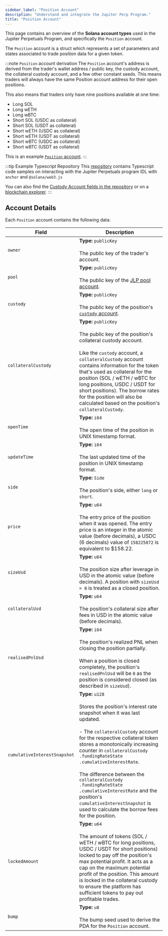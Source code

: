 ```yaml
---
sidebar_label: "Position Account"
description: "Understand and integrate the Jupiter Perp Program."
title: "Position Account"
---
```


<head>
    <title>Position Account</title>
    <meta name="twitter:card" content="summary" />
</head>

This page contains an overview of the **Solana account types** used in the Jupiter Perpetuals Program, and specifically the `Position` account.

The `Position` account is a struct which represents a set of parameters and states associated to trade position data for a given token.

:::note `Position` account derivation
The `Position` account's address is derived from the trader's wallet address / public key, the custody account, the collateral custody account, and a few other constant seeds. This means traders will always have the same Position account address for their open positions.

This also means that traders only have nine positions available at one time:

- Long SOL
- Long wETH
- Long wBTC
- Short SOL (USDC as collateral)
- Short SOL (USDT as collateral)
- Short wETH (USDC as collateral)
- Short wETH (USDT as collateral)
- Short wBTC (USDC as collateral)
- Short wBTC (USDT as collateral)

This is an example [`Position` account](https://solscan.io/account/FBLzd5VM67MEKkoWerXu7Nu1ksbLXQvJDx63y5aeLEvt).
:::

:::tip Example Typescript Repository
This [repository](https://github.com/julianfssen/jupiter-perps-anchor-idl-parsing) contains Typescript code samples on interacting with the Jupiter Perpetuals program IDL with `anchor` and `@solana/web3.js`

You can also find the [Custody Account fields in the repository](https://github.com/julianfssen/jupiter-perps-anchor-idl-parsing/blob/1a0b5dc71081958895691047a9aa8ba51d2a8765/src/idl/jupiter-perpetuals-idl.ts#L2699) or on a [blockchain explorer](https://solscan.io/account/PERPHjGBqRHArX4DySjwM6UJHiR3sWAatqfdBS2qQJu#anchorProgramIdl).
:::

## Account Details

Each `Position` account contains the following data:

| Field | Description |
| --- | --- |
| `owner`                       | **Type:** `publicKey`<br /><br />The public key of the trader's account. |
| `pool`                        | **Type:** `publicKey`<br /><br />The public key of the [JLP pool account](./pool-account). |
| `custody`                     | **Type:** `publicKey`<br /><br />The public key of the position's [`custody` account](./custody-account). |
| `collateralCustody`           | **Type:** `publicKey`<br /><br />The public key of the position's collateral custody account.<br /><br />Like the `custody` account, a `collateralCustody` account contains information for the token that's used as collateral for the position (SOL / wETH / wBTC for long positions, USDC / USDT for short positions). The borrow rates for the position will also be calculated based on the position's `collateralCustody`. |
| `openTime`                    | **Type:** `i64`<br /><br />The open time of the position in UNIX timestamp format. |
| `updateTime`                  | **Type:** `i64`<br /><br />The last updated time of the position in UNIX timestamp format. |
| `side`                        | **Type:** `Side`<br /><br />The position's side, either `long` or `short`. |
| `price`                       | **Type:** `u64`<br /><br />The entry price of the position when it was opened. The entry price is an integer in the atomic value (before decimals), a USDC (6 decimals) value of `158225872` is equivalent to $158.22. |
| `sizeUsd`                     | **Type:** `u64`<br /><br />The position size after leverage in USD in the atomic value (before decimals). A position with `sizeUsd = 0` is treated as a closed position. |
| `collateralUsd`               | **Type:** `u64`<br /><br />The position's collateral size after fees in USD in the atomic value (before decimals). |
| `realisedPnlUsd`              | **Type:** `i64`<br /><br />The position's realized PNL when closing the position partially.<br /><br />When a position is closed completely, the position's `realisedPnlUsd` will be `0` as the position is considered closed (as described in `sizeUsd`). |
| `cumulativeInterestSnapshot`  | **Type:** `u128`<br /><br />Stores the position's interest rate snapshot when it was last updated.<br /><br />- The `collateralCustody` account for the respective collateral token stores a monotonically increasing counter in `collateralCustody .fundingRateState .cumulativeInterestRate`.<br /><br />The difference between the `collateralCustody .fundingRateState .cumulativeInterestRate` and the position's `cumulativeInterestSnapshot` is used to calculate the borrow fees for the position. |
| `lockedAmount`                | **Type:** `u64`<br /><br />The amount of tokens (SOL / wETH / wBTC for long positions, USDC / USDT for short positions) locked to pay off the position's max potential profit. It acts as a cap on the maximum potential profit of the position. This amount is locked in the collateral custody to ensure the platform has sufficient tokens to pay out profitable trades. |
| `bump`                        | **Type:** `u8`<br /><br />The bump seed used to derive the PDA for the `Position` account. |
